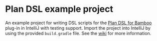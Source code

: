 # Plan DSL example project

An example project for writing DSL scripts for the 
[Plan DSL for Bamboo](https://github.com/mibexsoftware/bamboo-plan-dsl-plugin/) plug-in in IntelliJ with
testing support. Import the project into IntelliJ by using the provided `build.gradle` file. See the 
[wiki](https://github.com/mibexsoftware/bamboo-plan-dsl-plugin/wiki/IDE-support) for more information.
